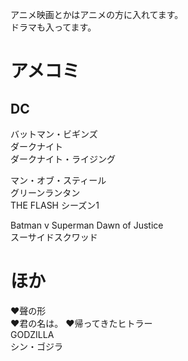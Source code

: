 アニメ映画とかはアニメの方に入れてます。  
ドラマも入ってます。  

# アメコミ
## DC
バットマン・ビギンズ  
ダークナイト  
ダークナイト・ライジング  

マン・オブ・スティール  
グリーンランタン  
THE FLASH シーズン1  

Batman v Superman Dawn of Justice  
スーサイドスクワッド  

# ほか
♥聲の形  
♥君の名は。
♥帰ってきたヒトラー  
GODZILLA  
シン・ゴジラ  
